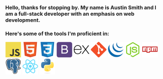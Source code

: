 ### Hello, thanks for stopping by.  My name is Austin Smith and I am a full-stack developer with an emphasis on web development.  

### Here's some of the tools I'm proficient in:

<img src="https://github.com/devicons/devicon/blob/master/icons/javascript/javascript-original.svg" alt="Javascript Logo" width="50" height="50" /> <img src="https://github.com/devicons/devicon/blob/master/icons/html5/html5-original.svg"  alt="HTML5 logo" width="50" height="50"/> <img src="https://github.com/devicons/devicon/blob/master/icons/css3/css3-original.svg"  alt="CSS3 logo" width="50" height="50"/> <img src="https://github.com/devicons/devicon/blob/master/icons/bootstrap/bootstrap-plain.svg"  alt="bootstrap logo" width="50" height="50"/> <img src="https://github.com/devicons/devicon/blob/master/icons/express/express-original.svg"  alt="Express Logo" width="50" height="50"/> <img src="https://github.com/devicons/devicon/blob/master/icons/git/git-original.svg"  alt="Git logo" width="50" height="50"/> <img src="https://github.com/devicons/devicon/blob/master/icons/jquery/jquery-original.svg"  alt="Hquery Logo" width="50" height="50"/> <img src="https://github.com/devicons/devicon/blob/master/icons/nodejs/nodejs-original.svg"  alt="Node Logo" width="50" height="50"/> <img src="https://github.com/devicons/devicon/blob/master/icons/npm/npm-original-wordmark.svg"  alt="Node Package Manager Logo" width="50" height="50"/> <img src="https://github.com/devicons/devicon/blob/master/icons/postgresql/postgresql-original.svg"  alt="PostGreSQL logo" width="50" height="50"/> <img src="https://github.com/devicons/devicon/blob/master/icons/react/react-original.svg"  alt="React logo" width="50" height="50"/> <img src="https://github.com/devicons/devicon/blob/master/icons/python/python-original.svg"  alt="Python Logo" width="50" height="50"/>






<!--
**Austin-Smith-999/Austin-Smith-999** is a ✨ _special_ ✨ repository because its `README.md` (this file) appears on your GitHub profile.

Here are some ideas to get you started:

- 🔭 I’m currently working on ...
- 🌱 I’m currently learning ...
- 👯 I’m looking to collaborate on ...
- 🤔 I’m looking for help with ...
- 💬 Ask me about ...
- 📫 How to reach me: ...
- 😄 Pronouns: ...
- ⚡ Fun fact: ...
-->
